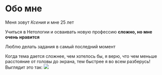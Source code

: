 # Обо мне

Меня зовут _Ксения_ и мне 25 лет 

Учиться в Нетологии и осваивать новую профессию **сложно, но мне очень нравится**

Люблю делать задания в самый последний момент

Когда тема дается сложнее, чем хотелось бы, я верю, что чем меньше расстояние от головы до экрана, тем быстрее я во всем разберусь! Выглядит это так:
![](https://github.com/user-attachments/assets/18b75703-ee0a-41fc-981c-fbe0f4c5aceb)
